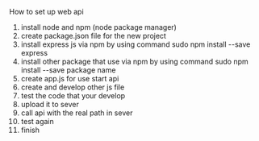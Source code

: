 How to set up web api

1. install node and npm (node package manager)
2. create package.json file for the new project
3. install express js via npm by using command sudo npm install --save express
4. install other package that use via npm by using command sudo npm install --save package name
5. create app.js for use start api
6. create and develop other js file
7. test the code that your develop
8. upload it to sever
9. call api with the real path in sever
10. test again
11. finish